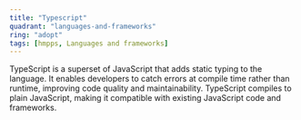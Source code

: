 ```yaml
---
title: "Typescript"
quadrant: "languages-and-frameworks"
ring: "adopt"
tags: [hmpps, Languages and frameworks]
---
```


TypeScript is a superset of JavaScript that adds static typing to the language. It enables developers to catch errors at compile time rather than runtime, improving code quality and maintainability. TypeScript compiles to plain JavaScript, making it compatible with existing JavaScript code and frameworks.

